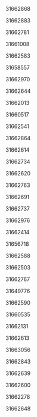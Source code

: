 31662868

31662883

31662781

31661008

31662583

31658557

31662970

31662644

31662013

31660517

31662541

31662864

31662614

31662734

31662620

31662763

31662691

31662737

31662976

31662414

31656718

31662588

31662503

31662767

31649776

31662590

31660535

31662131

31662613

31663056

31662843

31662639

31662600

31662278

31662648

